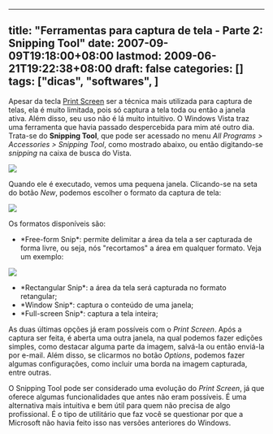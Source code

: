 
---
title: "Ferramentas para captura de tela - Parte 2: Snipping Tool"
date: 2007-09-09T19:18:00+08:00
lastmod: 2009-06-21T19:22:38+08:00
draft: false
categories: []
tags: ["dicas", "softwares", ]
---


Apesar da tecla [Print Screen](/blog/post/2007/09/04/Ferramentas-para-captura-de-tela-Parte-1-Print-Screen.aspx "Ferramentas para captura de tela - Parte 1: Print Screen") ser a técnica mais utilizada para captura de telas, ela é muito limitada, pois só captura a tela toda ou então a janela ativa. Além disso, seu uso não é lá muito intuitivo. O Windows Vista traz uma ferramenta que havia passado despercebida para mim até outro dia. Trata-se do **Snipping Tool**, que pode ser acessado no menu *All Programs > Accessories > Snipping Tool*, como mostrado abaixo, ou então digitando-se *snipping* na caixa de busca do Vista.

![](/img/2007/snipping_menu.gif)

Quando ele é executado, vemos uma pequena janela. Clicando-se na seta do botão *New*, podemos escolher o formato da captura de tela:

![](/img/2007/snipping.gif)

Os formatos disponíveis são:

*   <div>*Free-form Snip*: permite delimitar a área da tela a ser capturada de forma livre, ou seja, nós "recortamos" a área em qualquer formato. Veja um exemplo:</div>



![](/img/2007/snipping_free.gif)

*   <div>*Rectangular Snip*: a área da tela será capturada no formato retangular;</div>

*   <div>*Window Snip*: captura o conteúdo de uma janela;</div>

*   <div>*Full-screen Snip*: captura a tela inteira;</div>



As duas últimas opções já eram possíveis com o *Print Screen*. Após a captura ser feita, é aberta uma outra janela, na qual podemos fazer edições simples, como destacar alguma parte da imagem, salvá-la ou então enviá-la por e-mail. Além disso, se clicarmos no botão *Options*, podemos fazer algumas configurações, como incluir uma borda na imagem capturada, entre outras.

O Snipping Tool pode ser considerado uma evolução do *Print Screen*, já que oferece algumas funcionalidades que antes não eram possíveis. É uma alternativa mais intuitiva e bem útil para quem não precisa de algo profissional. É o tipo de utilitário que faz você se questionar por que a Microsoft não havia feito isso nas versões anteriores do Windows.

